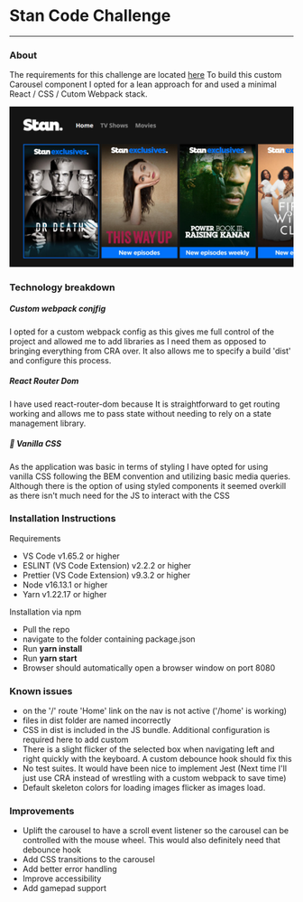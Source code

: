 # Stan Code Challenge

---

### **About**

The requirements for this challenge are located [here](https://github.com/StreamCo/tv-coding-challenge)
To build this custom Carousel component I opted for a lean approach for and used a minimal React / CSS / Cutom Webpack stack.

![](screen.PNG)

### **Technology breakdown**

##### Custom webpack conjfig

I opted for a custom webpack config as this gives me full control of the project and allowed me to add libraries as I need them as opposed to bringing everything from CRA over. 
It also allows me to specify a build 'dist' and configure this process.

##### React Router Dom

I have used react-router-dom because It is straightforward to get routing working and allows me to pass state without needing to rely on a state management library.

##### 🍦 Vanilla CSS

As the application was basic in terms of styling I have opted for using vanilla CSS following the BEM convention and utilizing basic media queries. Although there is the option of using styled components it seemed overkill as there isn't much need for the JS to interact with the CSS

### **Installation Instructions**

Requirements

- VS Code v1.65.2 or higher
- ESLINT (VS Code Extension) v2.2.2 or higher
- Prettier (VS Code Extension) v9.3.2 or higher
- Node v16.13.1 or higher
- Yarn v1.22.17 or higher

Installation via npm

- Pull the repo
- navigate to the folder containing package.json
- Run **yarn install**
- Run **yarn start**
- Browser should automatically open a browser window on port 8080

### **Known issues**

- on the '/' route 'Home' link on the nav is not active ('/home' is working)
- files in dist folder are named incorrectly
- CSS in dist is included in the JS bundle. Additional configuration is required here to add custom
- There is a slight flicker of the selected box when navigating left and right quickly with the keyboard. A custom debounce hook should fix this
- No test suites. It would have been nice to implement Jest (Next time I'll just use CRA instead of wrestling with a custom webpack to save time)
- Default skeleton colors for loading images flicker as images load.

### **Improvements**

- Uplift the carousel to have a scroll event listener so the carousel can be controlled with the mouse wheel. This would also definitely need that debounce hook
- Add CSS transitions to the carousel
- Add better error handling
- Improve accessibility
- Add gamepad support

